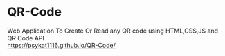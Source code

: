 # QR-Code
Web Application To Create Or Read any QR code using HTML,CSS,JS and QR Code API <br>
https://psykat1116.github.io/QR-Code/

